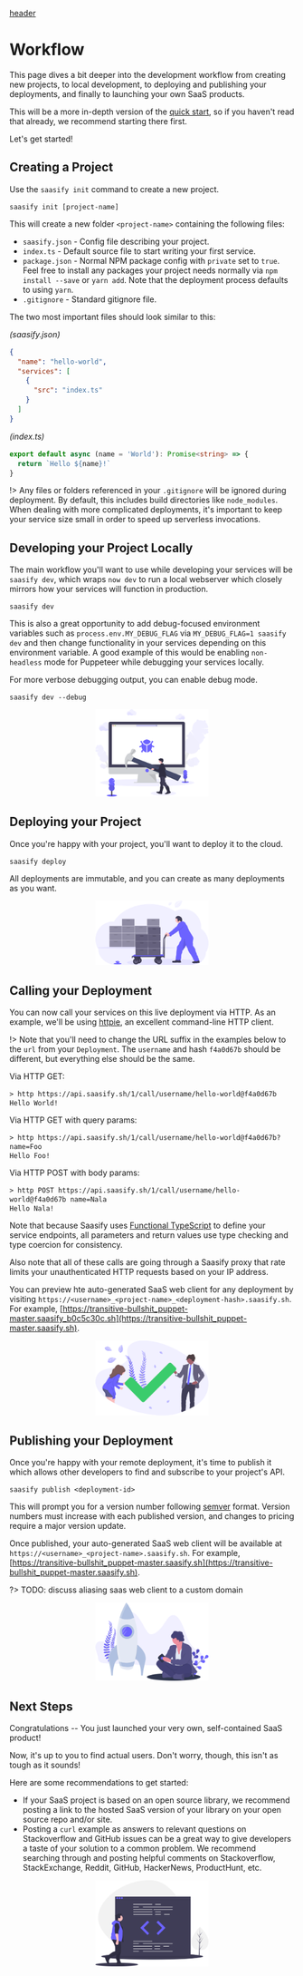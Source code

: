 [header](_header.md ':include')

# Workflow

This page dives a bit deeper into the development workflow from creating new projects, to local development, to deploying and publishing your deployments, and finally to launching your own SaaS products.

This will be a more in-depth version of the [quick start](./quick-start.md), so if you haven't read that already, we recommend starting there first.

Let's get started!

## Creating a Project

Use the `saasify init` command to create a new project.

```
saasify init [project-name]
```

This will create a new folder `<project-name>` containing the following files:

- `saasify.json` - Config file describing your project.
- `index.ts` - Default source file to start writing your first service.
- `package.json` - Normal NPM package config with `private` set to `true`. Feel free to install any packages your project needs normally via `npm install --save` or `yarn add`. Note that the deployment process defaults to using `yarn`.
- `.gitignore` - Standard gitignore file.

The two most important files should look similar to this:

*(saasify.json)*
```json
{
  "name": "hello-world",
  "services": [
    {
      "src": "index.ts"
    }
  ]
}
```

*(index.ts)*
```ts
export default async (name = 'World'): Promise<string> => {
  return `Hello ${name}!`
}
```

!> Any files or folders referenced in your `.gitignore` will be ignored during deployment. By default, this includes build directories like `node_modules`. When dealing with more complicated deployments, it's important to keep your service size small in order to speed up serverless invocations.

## Developing your Project Locally

The main workflow you'll want to use while developing your services will be `saasify dev`, which wraps `now dev` to run a local webserver which closely mirrors how your services will function in production.

```
saasify dev
```

This is also a great opportunity to add debug-focused environment variables such as `process.env.MY_DEBUG_FLAG` via `MY_DEBUG_FLAG=1 saasify dev` and then change functionality in your services depending on this environment variable. A good example of this would be enabling `non-headless` mode for Puppeteer while debugging your services locally.

For more verbose debugging output, you can enable debug mode.

```
saasify dev --debug
```

<p align="center">
  <img src="./_media/undraw/bug_fixing.svg" alt="Debugging" width="200" />
</p>

## Deploying your Project

Once you're happy with your project, you'll want to deploy it to the cloud.

```
saasify deploy
```

All deployments are immutable, and you can create as many deployments as you want.

<p align="center">
  <img src="./_media/undraw/logistics.svg" alt="Deployments" width="200" />
</p>

## Calling your Deployment

You can now call your services on this live deployment via HTTP. As an example, we'll be using [httpie](https://httpie.org/), an excellent command-line HTTP client.

!> Note that you'll need to change the URL suffix in the examples below to the `url` from your `Deployment`. The `username` and hash `f4a0d67b` should be different, but everything else should be the same.

Via HTTP GET:

```
> http https://api.saasify.sh/1/call/username/hello-world@f4a0d67b
Hello World!
```

Via HTTP GET with query params:

```
> http https://api.saasify.sh/1/call/username/hello-world@f4a0d67b?name=Foo
Hello Foo!
```

Via HTTP POST with body params:

```
> http POST https://api.saasify.sh/1/call/username/hello-world@f4a0d67b name=Nala
Hello Nala!
```

Note that because Saasify uses [Functional TypeScript](https://github.com/transitive-bullshit/functional-typescript) to define your service endpoints, all parameters and return values use type checking and type coercion for consistency.

Also note that all of these calls are going through a Saasify proxy that rate limits your unauthenticated HTTP requests based on your IP address.

You can preview hte auto-generated SaaS web client for any deployment by visiting `https://<username>_<project-name>_<deployment-hash>.saasify.sh`. For example, [https://transitive-bullshit_puppet-master.saasify_b0c5c30c.sh](https://transitive-bullshit_puppet-master.saasify.sh).

<p align="center">
  <img src="./_media/undraw/confirmation.svg" alt="Deployments" width="200" />
</p>

## Publishing your Deployment

Once you're happy with your remote deployment, it's time to publish it which allows other developers to find and subscribe to your project's API.

```
saasify publish <deployment-id>
```

This will prompt you for a version number following [semver](https://semver.org) format. Version numbers must increase with each published version, and changes to pricing require a major version update.

Once published, your auto-generated SaaS web client will be available at `https://<username>_<project-name>.saasify.sh`. For example, [https://transitive-bullshit_puppet-master.saasify.sh](https://transitive-bullshit_puppet-master.saasify.sh).

?> TODO: discuss aliasing saas web client to a custom domain

<p align="center">
  <img src="./_media/undraw/maker_launch.svg" alt="Launching!" width="200" />
</p>

## Next Steps

Congratulations -- You just launched your very own, self-contained SaaS product!

Now, it's up to you to find actual users. Don't worry, though, this isn't as tough as it sounds!

Here are some recommendations to get started:

- If your SaaS project is based on an open source library, we recommend posting a link to the hosted SaaS version of your library on your open source repo and/or site.
- Posting a `curl` example as answers to relevant questions on Stackoverflow and GitHub issues can be a great way to give developers a taste of your solution to a common problem. We recommend searching through and posting helpful comments on Stackoverflow, StackExchange, Reddit, GitHub, HackerNews, ProductHunt, etc.

<p align="center">
  <img src="./_media/undraw/code_review.svg" alt="Workflow" width="200" />
</p>
